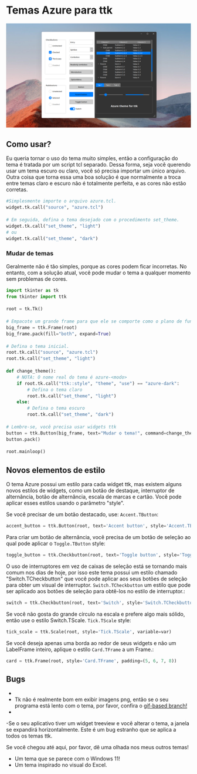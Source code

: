 # Temas Azure para ttk

![Screenshot of the Azure theme](screenshot.png)

## Como usar?
Eu queria tornar o uso do tema muito simples, então a configuração do tema é tratada por um script tcl separado.
Dessa forma, seja você querendo usar um tema escuro ou claro, você só precisa importar um único arquivo. Outra coisa que torna essa uma boa solução é que normalmente a troca entre temas claro e escuro não é totalmente perfeita, e as cores não estão corretas.

```python
#Simplesmente importe o arquivo azure.tcl.
widget.tk.call("source", "azure.tcl")

# Em seguida, defina o tema desejado com o procedimento set_theme.
widget.tk.call("set_theme", "light")
# ou
widget.tk.call("set_theme", "dark")
```

### Mudar de temas
Geralmente não é tão simples, porque as cores podem ficar incorretas. No entanto, com a solução atual, você pode mudar o tema a qualquer momento sem problemas de cores.

```python
import tkinter as tk
from tkinter import ttk

root = tk.Tk()

# Empacote um grande frame para que ele se comporte como o plano de fundo da janela.
big_frame = ttk.Frame(root)
big_frame.pack(fill="both", expand=True)

# Defina o tema inicial.
root.tk.call("source", "azure.tcl")
root.tk.call("set_theme", "light")

def change_theme():
    # NOTA: O nome real do tema é azure-<modo>
    if root.tk.call("ttk::style", "theme", "use") == "azure-dark":
        # Defina o tema claro
        root.tk.call("set_theme", "light")
    else:
        # Defina o tema escuro
        root.tk.call("set_theme", "dark")

# Lembre-se, você precisa usar widgets ttk
button = ttk.Button(big_frame, text="Mudar o tema!", command=change_theme)
button.pack()

root.mainloop()
```

## Novos elementos de estilo

O tema Azure possui um estilo para cada widget ttk, mas existem alguns novos estilos de widgets, como um botão de destaque, interruptor de alternância, botão de alternância, escala de marcas e cartão. Você pode aplicar esses estilos usando o parâmetro "style".


Se você precisar de um botão destacado, use: `Accent.TButton`:
```python
accent_button = ttk.Button(root, text='Accent button', style='Accent.TButton', command=callback)
```

Para criar um botão de alternância, você precisa de um botão de seleção ao qual pode aplicar o `Toggle.TButton` style:
```python
toggle_button = ttk.Checkbutton(root, text='Toggle button', style='Toggle.TButton', variable=var)
```


O uso de interruptores em vez de caixas de seleção está se tornando mais comum nos dias de hoje, por isso este tema possui um estilo chamado "Switch.TCheckbutton" que você pode aplicar aos seus botões de seleção para obter um visual de interruptor. `Switch.TCheckbutton` um estilo que pode ser aplicado aos botões de seleção para obtê-los no estilo de interruptor.:
```python
switch = ttk.Checkbutton(root, text='Switch', style='Switch.TCheckbutton', variable=var)
```

Se você não gosta do grande círculo na escala e prefere algo mais sólido, então use o estilo Switch.TScale. `Tick.TScale` style:
```python
tick_scale = ttk.Scale(root, style='Tick.TScale', variable=var)
```


Se você deseja apenas uma borda ao redor de seus widgets e não um LabelFrame inteiro, aplique o estilo `Card.TFrame` a um Frame.:
```python
card = ttk.Frame(root, style='Card.TFrame', padding=(5, 6, 7, 8))
```

## Bugs
- 
- Tk não é realmente bom em exibir imagens png, então se o seu programa está lento com o tema, por favor, confira o [gif-based branch!](https://github.com/rdbende/Azure-ttk-theme/tree/gif-based/)
- 
-Se o seu aplicativo tiver um widget treeview e você alterar o tema, a janela se expandirá horizontalmente. Este é um bug estranho que se aplica a todos os temas ttk. 


Se você chegou até aqui, por favor, dê uma olhada nos meus outros temas!
- [](https://github.com/rdbende/Sun-Valley-ttk-theme) Um tema que se parece com o Windows 11!
- [](https://github.com/rdbende/Forest-ttk-theme) Um tema inspirado no visual do Excel.
